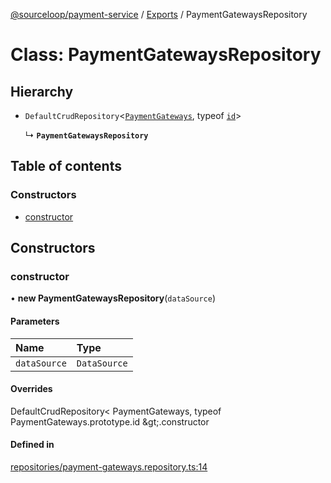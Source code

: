 [@sourceloop/payment-service](../README.md) / [Exports](../modules.md) / PaymentGatewaysRepository

# Class: PaymentGatewaysRepository

## Hierarchy

- `DefaultCrudRepository`<[`PaymentGateways`](PaymentGateways.md), typeof [`id`](PaymentGateways.md#id)\>

  ↳ **`PaymentGatewaysRepository`**

## Table of contents

### Constructors

- [constructor](PaymentGatewaysRepository.md#constructor)

## Constructors

### constructor

• **new PaymentGatewaysRepository**(`dataSource`)

#### Parameters

| Name | Type |
| :------ | :------ |
| `dataSource` | `DataSource` |

#### Overrides

DefaultCrudRepository&lt;
  PaymentGateways,
  typeof PaymentGateways.prototype.id
\&gt;.constructor

#### Defined in

[repositories/payment-gateways.repository.ts:14](https://github.com/sourcefuse/loopback4-microservice-catalog/blob/53060ad88/services/payment-service/src/repositories/payment-gateways.repository.ts#L14)
